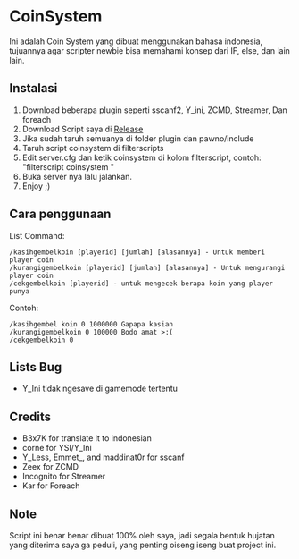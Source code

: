 # CoinSystem
Ini adalah Coin System yang dibuat menggunakan bahasa indonesia, tujuannya agar scripter newbie bisa memahami konsep dari IF, else, dan lain lain.

## Instalasi
1. Download beberapa plugin seperti sscanf2, Y_ini, ZCMD, Streamer, Dan foreach
2. Download Script saya di [Release](https://github.com/LolipopForLife/CoinSystem/releases)
3. Jika sudah taruh semuanya di folder plugin dan pawno/include
4. Taruh script coinsystem di filterscripts
5. Edit server.cfg dan ketik coinsystem di kolom filterscript, contoh: "filterscript coinsystem "
6. Buka server nya lalu jalankan.
7. Enjoy ;)

## Cara penggunaan

List Command:
```
/kasihgembelkoin [playerid] [jumlah] [alasannya] - Untuk memberi player coin
/kurangigembelkoin [playerid] [jumlah] [alasannya] - Untuk mengurangi player coin
/cekgembelkoin [playerid] - untuk mengecek berapa koin yang player punya
```

Contoh:
```
/kasihgembel koin 0 1000000 Gapapa kasian
/kurangigembelkoin 0 100000 Bodo amat >:(
/cekgembelkoin 0
```

## Lists Bug
* Y_Ini tidak ngesave di gamemode tertentu

## Credits
* B3x7K for translate it to indonesian
* corne for YSI/Y_Ini
* Y_Less, Emmet_, and maddinat0r for sscanf
* Zeex for ZCMD
* Incognito for Streamer
* Kar for Foreach

## Note
Script ini benar benar dibuat 100% oleh saya, jadi segala bentuk hujatan yang diterima saya ga peduli, yang penting oiseng iseng buat project ini.

